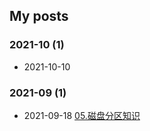 ## My posts  
### **2021-10** (1)  
- 2021-10-10 [](https://blog.x2b.net/3373647732/)  
  
  
### **2021-09** (1)  
- 2021-09-18 [05.磁盘分区知识](https://blog.x2b.net/3200821655/)  
  
